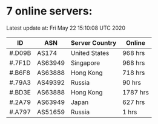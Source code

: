 # 7 online servers:

Latest update at: Fri May 22 15:10:08 UTC 2020

| ID | ASN | Server Country | Online |
| -- | --- | -------------- | ------ |
| #.D09B | AS174 | United States | 968 hrs |
| #.7F1D | AS63949 | Singapore | 968 hrs |
| #.B6F8 | AS63888 | Hong Kong | 718 hrs |
| #.79A3 | AS49392 | Russia | 90 hrs |
| #.BD3E | AS63888 | Hong Kong | 1787 hrs |
| #.2A79 | AS63949 | Japan | 627 hrs |
| #.A797 | AS51659 | Russia | 1 hrs |

